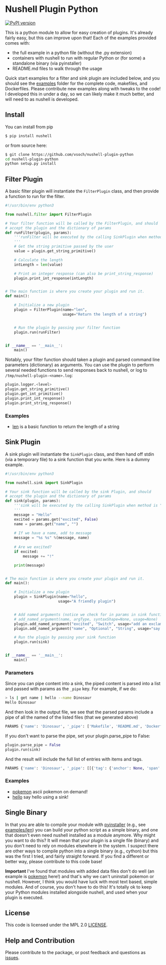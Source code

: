 # Nushell Plugin Python

[![PyPI version](https://badge.fury.io/py/nushell.svg)](https://pypi.org/project/nushell/)

This is a python module to allow for easy creation of plugins. It's
already fairly easy, but this can improve upon that! Each of the examples provided comes with:

 - the full example in a python file (without the .py extension)
 - containers with nushell to run with regular Python or (for some) a standalone binary (via pyinstaller)
 - README.md files to walk through the usage

Quick start examples for a filter and sink plugin are included below, and you
should see the [examples](examples) folder for the complete code, makefiles, and Dockerfiles.
Please contribute new examples along with tweaks to the code! I developed this in
under a day, so we can likely make it much better, and will need to as nushell
is developed.

## Install

You can install from pip

```bash
$ pip install nushell
```

or from source here:

```bash
$ git clone https://github.com/vsoch/nushell-plugin-python
cd nushell-plugin-python
python setup.py install
```

## Filter Plugin

A basic filter plugin will instantiate the `FilterPlugin` class, and then
provide a function to run for the filter.

```python
#!/usr/bin/env python3

from nushell.filter import FilterPlugin

# Your filter function will be called by the FilterPlugin, and should
# accept the plugin and the dictionary of params
def runFilter(plugin, params):
    '''runFilter will be executed by the calling SinkPlugin when method is "sink"
    '''
    # Get the string primitive passed by the user
    value = plugin.get_string_primitive()

    # Calculate the length
    intLength = len(value)

    # Print an integer response (can also be print_string_response)
    plugin.print_int_response(intLength)


# The main function is where you create your plugin and run it.
def main():

    # Initialize a new plugin
    plugin = FilterPlugin(name="len", 
                          usage="Return the length of a string")


    # Run the plugin by passing your filter function
    plugin.run(runFilter)


if __name__ == '__main__':
    main()
```

Notably, your filter function should taken a plugin and parsed command line
parameters (dictionary) as arguments. You can use the plugin to perform
several needed functions to send responses back to nushell, or log to `/tmp/nushell-plugin-<name>.log`:

```python
plugin.logger.<level>
plugin.get_string_primitive()
plugin.get_int_primitive()
plugin.print_int_response()
plugin.print_string_response()
```

### Examples

 - [len](examples/len) is a basic function to return the length of a string


## Sink Plugin

A sink plugin will instantiate the `SinkPlugin` class, and then hand off
stdin (via a temporary file) to a sink function that you write.
Here is a dummy example.

```python
#!/usr/bin/env python3

from nushell.sink import SinkPlugin

# Your sink function will be called by the sink Plugin, and should
# accept the plugin and the dictionary of params
def sink(plugin, params):
    '''sink will be executed by the calling SinkPlugin when method is "sink"
    '''
    message = "Hello"
    excited = params.get("excited", False)
    name = params.get("name", "")
    
    # If we have a name, add to message
    message = "%s %s" %(message, name)
    
    # Are we excited?
    if excited:
        message += "!"

    print(message)


# The main function is where you create your plugin and run it.
def main():

    # Initialize a new plugin
    plugin = SinkPlugin(name="hello", 
                        usage="A friendly plugin")


    # Add named arguments (notice we check for in params in sink function)
    # add_named_argument(name, argType, syntaxShape=None, usage=None)
    plugin.add_named_argument("excited", "Switch", usage="add an exclamation point!")
    plugin.add_named_argument("name", "Optional", "String", usage="say hello to...")

    # Run the plugin by passing your sink function
    plugin.run(sink)


if __name__ == '__main__':
    main()
```

### Parameters

Since you can pipe content into a sink, the piped content is parsed into a list
and passed with params as the `_pipe` key. For example, if we do:

```bash
> ls | get name | hello --name Dinosaur
Hello Dinosaur
```

And then look in the output file, we see that the parsed params include a pipe
of all the named of the listed files (that we generated above)

```bash
PARAMS {'name': 'Dinosaur', '_pipe': ['Makefile', 'README.md', 'Dockerfile', 'nu_plugin_hello', 'Dockerfile.standalone']}
```

If you don't want to parse the pipe, set your plugin.parse_pipe to False:

```python
plugin.parse_pipe = False
plugin.run(sink)
```

And the result will include the full list of entries with items and tags.

```python
PARAMS {'name': 'Dinosaur', '_pipe': [[{'tag': {'anchor': None, 'span': {'start': 0, 'end': 2}}, 'item': {'Primitive': {'String': 'Makefile'}}}, {'tag': {'anchor': None, 'span': {'start': 0, 'end': 2}}, 'item': {'Primitive': {'String': 'README.md'}}}, {'tag': {'anchor': None, 'span': {'start': 0, 'end': 2}}, 'item': {'Primitive': {'String': 'Dockerfile'}}}, {'tag': {'anchor': None, 'span': {'start': 0, 'end': 2}}, 'item': {'Primitive': {'String': 'nu_plugin_hello'}}}, {'tag': {'anchor': None, 'span': {'start': 0, 'end': 2}}, 'item': {'Primitive': {'String': 'Dockerfile.standalone'}}}]]}
```

### Examples

 - [pokemon](examples/pokemon) ascii pokemon on demand!
 - [hello](examples/hello) say hello using a sink!


## Single Binary

In that you are able to compile your module with [pyinstaller](https://pyinstaller.readthedocs.io/en/stable/operating-mode.html) (e.g., see [examples/len](examples/len)) you can build your python script as a simple binary, and one that doesn't even need nushell installed as a module anymore. Why might you want to do this? It will mean that your plugin is a single file (binary) and you don't need to rely on modules elsewhere in the system. I suspect there are other ways to compile
python into a single binary (e.g., cython) but this was the first I tried, and fairly straight forward.
If you find a different or better way, please contribute to this code base!

**Important** I've found that modules with added data files don't do well (an example is [pokemon](examples/pokemon) here!)
and that's why we can't uninstall pokemon or nushell. However, I think you would have luck with most text based,
simple modules. And of course, you don't have to do this! It's totally ok to keep your Python modules
installed alongside nushell, and used when your plugin is executed.

## License

This code is licensed under the MPL 2.0 [LICENSE](LICENSE).

## Help and Contribution

Please contribute to the package, or post feedback and questions as <a href="https://github.com/vsoch/nushell-plugin-python/issues" target="_blank">issues</a>.
